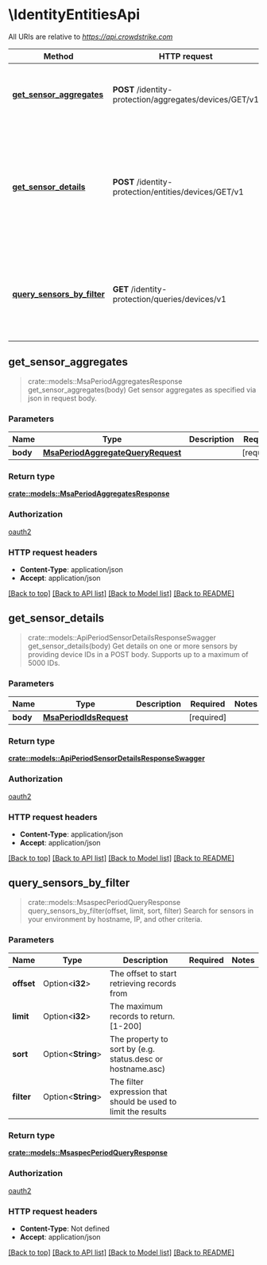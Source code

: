 # \IdentityEntitiesApi

All URIs are relative to *https://api.crowdstrike.com*

Method | HTTP request | Description
------------- | ------------- | -------------
[**get_sensor_aggregates**](IdentityEntitiesApi.md#get_sensor_aggregates) | **POST** /identity-protection/aggregates/devices/GET/v1 | Get sensor aggregates as specified via json in request body.
[**get_sensor_details**](IdentityEntitiesApi.md#get_sensor_details) | **POST** /identity-protection/entities/devices/GET/v1 | Get details on one or more sensors by providing device IDs in a POST body. Supports up to a maximum of 5000 IDs.
[**query_sensors_by_filter**](IdentityEntitiesApi.md#query_sensors_by_filter) | **GET** /identity-protection/queries/devices/v1 | Search for sensors in your environment by hostname, IP, and other criteria.



## get_sensor_aggregates

> crate::models::MsaPeriodAggregatesResponse get_sensor_aggregates(body)
Get sensor aggregates as specified via json in request body.

### Parameters


Name | Type | Description  | Required | Notes
------------- | ------------- | ------------- | ------------- | -------------
**body** | [**MsaPeriodAggregateQueryRequest**](MsaPeriodAggregateQueryRequest.md) |  | [required] |

### Return type

[**crate::models::MsaPeriodAggregatesResponse**](msa.AggregatesResponse.md)

### Authorization

[oauth2](../README.md#oauth2)

### HTTP request headers

- **Content-Type**: application/json
- **Accept**: application/json

[[Back to top]](#) [[Back to API list]](../README.md#documentation-for-api-endpoints) [[Back to Model list]](../README.md#documentation-for-models) [[Back to README]](../README.md)


## get_sensor_details

> crate::models::ApiPeriodSensorDetailsResponseSwagger get_sensor_details(body)
Get details on one or more sensors by providing device IDs in a POST body. Supports up to a maximum of 5000 IDs.

### Parameters


Name | Type | Description  | Required | Notes
------------- | ------------- | ------------- | ------------- | -------------
**body** | [**MsaPeriodIdsRequest**](MsaPeriodIdsRequest.md) |  | [required] |

### Return type

[**crate::models::ApiPeriodSensorDetailsResponseSwagger**](api.SensorDetailsResponseSwagger.md)

### Authorization

[oauth2](../README.md#oauth2)

### HTTP request headers

- **Content-Type**: application/json
- **Accept**: application/json

[[Back to top]](#) [[Back to API list]](../README.md#documentation-for-api-endpoints) [[Back to Model list]](../README.md#documentation-for-models) [[Back to README]](../README.md)


## query_sensors_by_filter

> crate::models::MsaspecPeriodQueryResponse query_sensors_by_filter(offset, limit, sort, filter)
Search for sensors in your environment by hostname, IP, and other criteria.

### Parameters


Name | Type | Description  | Required | Notes
------------- | ------------- | ------------- | ------------- | -------------
**offset** | Option<**i32**> | The offset to start retrieving records from |  |
**limit** | Option<**i32**> | The maximum records to return. [1-200] |  |
**sort** | Option<**String**> | The property to sort by (e.g. status.desc or hostname.asc) |  |
**filter** | Option<**String**> | The filter expression that should be used to limit the results |  |

### Return type

[**crate::models::MsaspecPeriodQueryResponse**](msaspec.QueryResponse.md)

### Authorization

[oauth2](../README.md#oauth2)

### HTTP request headers

- **Content-Type**: Not defined
- **Accept**: application/json

[[Back to top]](#) [[Back to API list]](../README.md#documentation-for-api-endpoints) [[Back to Model list]](../README.md#documentation-for-models) [[Back to README]](../README.md)

